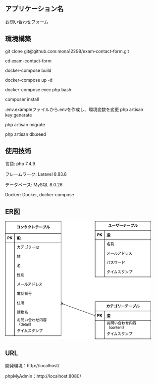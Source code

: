 <h2>アプリケーション名</h2>
<p>お問い合わせフォーム</p>


<h2>環境構築</h2>
<p>git clone git@github.com:mona12298/exam-contact-form.git</p>
<p>cd exam-contact-form</p>
<p>docker-compose build</p>
<p>docker-compose up -d</p>
<p>docker-compose exec php bash</p>
<p>composer install</p>
<p>.env.exampleファイルから.envを作成し、環境変数を変更
php artisan key:generate</p>
<p>php artisan migrate</p>
<p>php artisan db:seed</p>

<h2>使用技術</h2>
<p>言語: php 7.4.9</p>
<p>フレームワーク: Laravel 8.83.8</p>
<p>データベース: MySQL 8.0.26 </p>
<p>Docker: Docker, docker-compose</p>

<h2>ER図</h2>
<img src="./er/exam-contact-form.drawio.png" alt="ER図">

<h2>URL</h2>
<p>開発環境：http://localhost/</p>
<p>phpMyAdmin：http://localhost:8080/</p>
